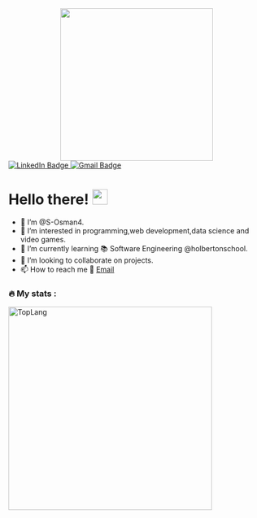 
<div id="header" align="center">
  <img src="https://media.giphy.com/media/WFZvB7VIXBgiz3oDXE/giphy.gif" width="300"/>
</div>

<div id="badges">
  <a href="https://www.linkedin.com/in/shamso-osman/">
    <img src="https://img.shields.io/badge/LinkedIn-blue?style=for-the-badge&logo=linkedin&logoColor=white" alt="LinkedIn Badge"/>
  </a>
  <a href="osmanshamso004@gmail.com">
    <img src="https://img.shields.io/badge/Gmail-red?style=for-the-badge&logo=gmail&logoColor=white" alt="Gmail Badge"/>
  </a>
</div>

<img src="https://komarev.com/ghpvc/?username=S-Osman4&style=flat-square&color=blue" alt=""/>

<h1>
  Hello there!
  <img src="https://media.giphy.com/media/hvRJCLFzcasrR4ia7z/giphy.gif" width="30px"/>
</h1>

- 👋 I’m @S-Osman4.
- 👀 I’m interested in programming,web development,data science and video games.
- 🌱 I’m currently learning :books: Software Engineering @holbertonschool.
- 💞️ I’m looking to collaborate on projects.
- 📫 How to reach me :email: [Email](osmanshamso004@gmail.com)

### :fire: My stats :


<a><img width="400" img align="center" alt="TopLang" src="https://github-readme-stats.vercel.app/api/top-langs/?username=S-Osman4&layout=compact&hide=html&theme=gotham" class="responsive"/></a>
